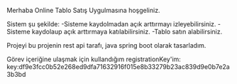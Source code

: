 Merhaba Online Tablo Satış Uygulmasına hoşgeliniz.

Sistem şu şekilde:
-Sisteme kaydolmadan açık arttırmayı izleyebilirsiniz. 
-Sisteme kaydolaup açık arttırmaya katılabilirsiniz.
-Tablo satın alabilirsiniz.

Projeyi bu projenin rest api tarafı, java spring boot olarak tasarladım.


Görev içeriğine ulaşmak için kullandığım registrationKey'im:
key:df9e3fcc0b52e268ed9dfa71632916f015e8b33279b23ac839d9e0b7e2a3b3bd
